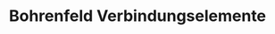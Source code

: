 ---
title: "Bohrenfeld Verbindungselemente"
url: /jena/bohrenfeld-verbindungselemente/
shop: Eisenwaren
---